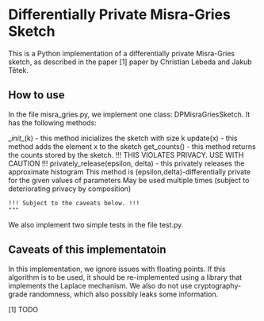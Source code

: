 # Differentially Private Misra-Gries Sketch
This is a Python implementation of a differentially private Misra-Gries sketch, as described in the paper [1] paper by Christian Lebeda and Jakub Tětek.

## How to use
In the file misra_gries.py, we implement one class: DPMisraGriesSketch. It has the following methods:

\__init__(k) - this method inicializes the sketch with size k
update(x) - this method adds the element x to the sketch
get_counts() - this method returns the counts stored by the sketch.
    !!! THIS VIOLATES PRIVACY. USE WITH CAUTION !!!
privately_release(epsilon, delta) - this privately releases the approximate histogram
    This method is (epsilon,delta)-differentially private for the given values of parameters
    May be used multiple times (subject to deteriorating privacy by composition)

    !!! Subject to the caveats below. !!!
    """

We also implement two simple tests in the file test.py.

## Caveats of this implementatoin
In this implementation, we ignore issues with floating points. If this algorithm is to be used, it should be re-implemented using a library that implements the Laplace mechanism. We also do not use cryptography-grade randomness, which also possibly leaks some information.


[1] TODO